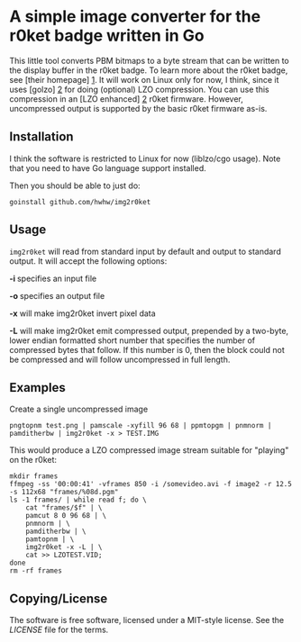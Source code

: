 # A simple image converter for the r0ket badge written in Go

This little tool converts PBM bitmaps to a byte stream that can be written to the display buffer in the r0ket badge. To learn more about the r0ket badge, see
[their homepage] [1]. It will work on Linux only for now, I think, since it uses [golzo] [2] for doing (optional) LZO compression. You can use this compression in an [LZO enhanced] [2] r0ket firmware. However, uncompressed output is supported by the basic r0ket firmware as-is.

## Installation

I think the software is restricted to Linux for now (liblzo/cgo usage).
Note that you need to have Go language support installed.

Then you should be able to just do:

	goinstall github.com/hwhw/img2r0ket

## Usage

`img2r0ket` will read from standard input by default and output to standard output. It will accept the following options:

**-i <file>**	specifies an input file

**-o <file>**	specifies an output file

**-x**		will make img2r0ket invert pixel data

**-L**		will make img2r0ket emit compressed output, prepended by a two-byte, lower endian formatted short number that specifies the number of compressed bytes that follow. If this number is 0, then the block could not be compressed and will follow uncompressed in full length.

## Examples

Create a single uncompressed image

	pngtopnm test.png | pamscale -xyfill 96 68 | ppmtopgm | pnmnorm | pamditherbw | img2r0ket -x > TEST.IMG

This would produce a LZO compressed image stream suitable for "playing" on the r0ket:

	mkdir frames
	ffmpeg -ss '00:00:41' -vframes 850 -i /somevideo.avi -f image2 -r 12.5 -s 112x68 "frames/%08d.pgm"
	ls -1 frames/ | while read f; do \
		cat "frames/$f" | \
		pamcut 8 0 96 68 | \
		pnmnorm | \
		pamditherbw | \
		pamtopnm | \
		img2r0ket -x -L | \
		cat >> LZOTEST.VID;
	done
	rm -rf frames

## Copying/License

The software is free software, licensed under a MIT-style license. See the *LICENSE* file for the terms.


[1]: http://r0ket.badge.events.ccc.de/ "r0ket homepage"
[2]: http://github.com/hwhw/golzo "golzo homepage"
[3]: http://github.com/hwhw/r0ket "my forked r0ket firmware sources with LZO support (in firmware/loadable/anim.c)"
